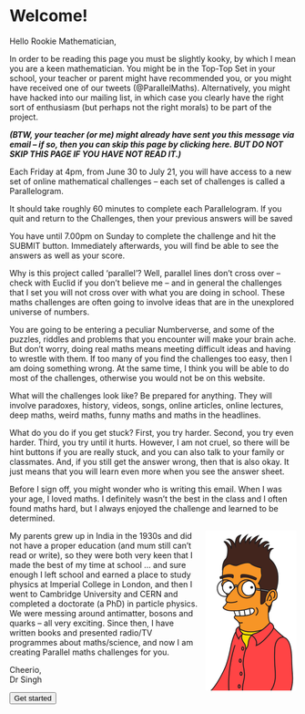 # Welcome!
 
Hello Rookie Mathematician,
 
In order to be reading this page you must be slightly kooky, by which I mean you are a keen mathematician. You might be in the Top-Top Set in your school, your teacher or parent might have recommended you, or you might have received one of our tweets (@ParallelMaths). Alternatively, you might have hacked into our mailing list, in which case you clearly have the right sort of enthusiasm (but perhaps not the right morals) to be part of the project.
 
_**(BTW, your teacher (or me) might already have sent you this message via email – if so, then you can skip this page by clicking here. BUT DO NOT SKIP THIS PAGE IF YOU HAVE NOT READ IT.)**_
 
Each Friday at 4pm, from June 30 to July 21, you will have access to a new set of online mathematical challenges – each set of challenges is called a Parallelogram. 
 
It should take roughly 60 minutes to complete each Parallelogram. If you quit and return to the Challenges, then your previous answers will be saved 
 
You have until 7.00pm on Sunday to complete the challenge and hit the SUBMIT button. Immediately afterwards, you will find be able to see the answers as well as your score.
 
Why is this project called ‘parallel’? Well, parallel lines don’t cross over – check with Euclid if you don’t believe me – and in general the challenges that I set you will not cross over with what you are doing in school. These maths challenges are often going to involve ideas that are in the unexplored universe of numbers. 
 
You are going to be entering a peculiar Numberverse, and some of the puzzles, riddles and problems that you encounter will make your brain ache. But don’t worry, doing real maths means meeting difficult ideas and having to wrestle with them. If too many of you find the challenges too easy, then I am doing something wrong. At the same time, I think you will be able to do most of the challenges, otherwise you would not be on this website.
 
What will the challenges look like? Be prepared for anything. They will involve paradoxes, history, videos, songs, online articles, online lectures, deep maths, weird maths, funny maths and maths in the headlines.
 
What do you do if you get stuck? First, you try harder. Second, you try even harder. Third, you try until it hurts. However, I am not cruel, so there will be hint buttons if you are really stuck, and you can also talk to your family or classmates. And, if you still get the answer wrong, then that is also okay. It just means that you will learn even more when you see the answer sheet.

Before I sign off, you might wonder who is writing this email. 
When I was your age, I loved maths. I definitely wasn’t the best in the class and I often found maths hard, but I always enjoyed the challenge and learned to be determined.

<img src="/images/misc/simon-simpsons.png" width=160 height=280 style="float: right; margin-left: 0.5rem"/>

My parents grew up in India in the 1930s and did not have a proper education (and mum still can’t read or write), so they were both very keen that I made the best of my time at school … and sure enough I left school and earned a place to study physics at Imperial College in London, and then I went to Cambridge University and CERN and completed a doctorate (a PhD) in particle physics. We were messing around antimatter, bosons and quarks – all very exciting. Since then, I have written books and presented radio/TV programmes about maths/science, and now I am creating Parallel maths challenges for you.
 
Cheerio,  
Dr Singh

<form action="/" method="GET">
  <button type="submit">Get started</button>
</form>
